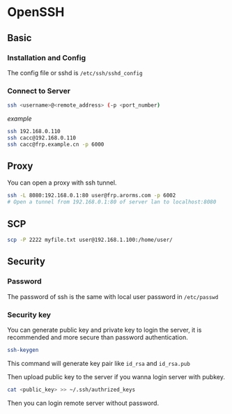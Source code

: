 # OpenSSH

## Basic

### Installation and Config

The config file or sshd is `/etc/ssh/sshd_config`

### Connect to Server

```bash
ssh <username>@<remote_address> (-p <port_number)
```

*example*

```bash
ssh 192.168.0.110
ssh cacc@192.168.0.110
ssh cacc@frp.example.cn -p 6000
```



## Proxy

You can open a proxy with ssh tunnel.

```bash
ssh -L 8080:192.168.0.1:80 user@frp.arorms.com -p 6002
# Open a tunnel from 192.168.0.1:80 of server lan to localhost:8080
```



## SCP

```bash
scp -P 2222 myfile.txt user@192.168.1.100:/home/user/
```



## Security

### Password

The password of ssh is the same with local user password in `/etc/passwd`

### Security key

You can generate public key and private key to login the server, it is recommended and more secure than password authentication.

```bash
ssh-keygen
```

This command will generate key pair like `id_rsa` and `id_rsa.pub`

Then upload public key to the server if you wanna login server with pubkey.

```bash
cat <public_key> >> ~/.ssh/authrized_keys
```

Then you can login remote server without password.
